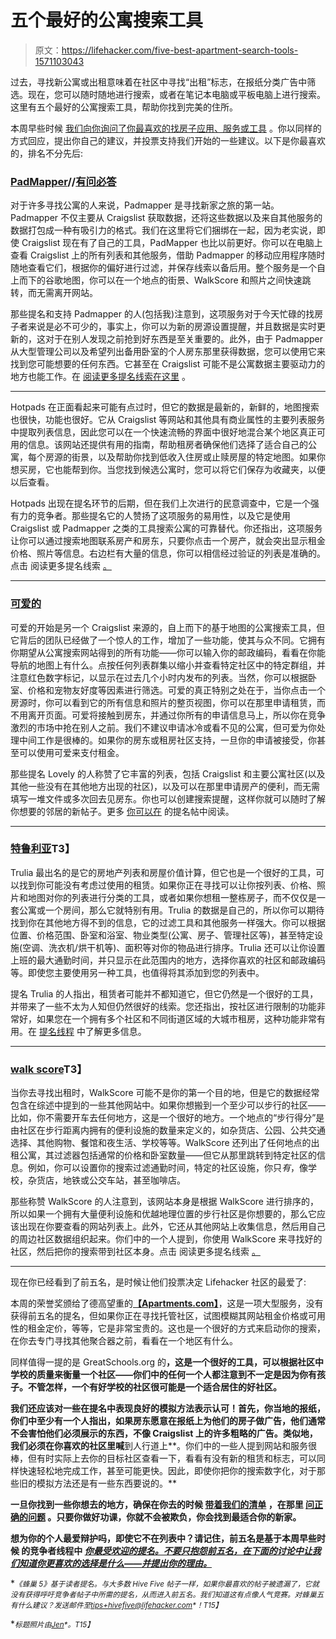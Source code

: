 # 五个最好的公寓搜索工具

> 原文：<https://lifehacker.com/five-best-apartment-search-tools-1571103043>

过去，寻找新公寓或出租意味着在社区中寻找“出租”标志，在报纸分类广告中筛选。现在，您可以随时随地进行搜索，或者在笔记本电脑或平板电脑上进行搜索。这里有五个最好的公寓搜索工具，帮助你找到完美的住所。



本周早些时候 [我们向你询问了你最喜欢的找房子应用、服务或工具](https://lifehacker.com/whats-the-best-apartment-search-tool-1570023919) 。你以同样的方式回应，提出你自己的建议，并投票支持我们开始的一些建议。以下是你最喜欢的，排名不分先后:

### [PadMapper](http://padmapper.com/)//[有问必答](http://craigslist.org/)

对于许多寻找公寓的人来说，Padmapper 是寻找新家之旅的第一站。Padmapper 不仅主要从 Craigslist 获取数据，还将这些数据以及来自其他服务的数据打包成一种有吸引力的格式。我们在这里将它们捆绑在一起，因为老实说，即使 Craigslist 现在有了自己的工具，PadMapper 也比以前更好。你可以在电脑上查看 Craigslist 上的所有列表和其他服务，借助 Padmapper 的移动应用程序随时随地查看它们，根据你的偏好进行过滤，并保存线索以备后用。整个服务是一个自上而下的谷歌地图，你可以在一个地点的街景、WalkScore 和照片之间快速跳转，而无需离开网站。

那些提名和支持 Padmapper 的人(包括我)注意到，这项服务对于今天忙碌的找房子者来说是必不可少的，事实上，你可以为新的房源设置提醒，并且数据是实时更新的，这对于在别人发现之前抢到好东西是至关重要的。此外，由于 Padmapper 从大型管理公司以及希望列出备用卧室的个人房东那里获得数据，您可以使用它来找到您可能想要的任何东西。它甚至在 Craigslist 可能不是公寓数据主要驱动力的地方也能工作。在 [阅读更多提名线索在这里](http://lifehacker.com/vote-padmapper-craigslist-why-padmapper-is-my-first-1570073796) 。

* * *

Hotpads 在正面看起来可能有点过时，但它的数据是最新的，新鲜的，地图搜索也很快，功能也很好。它从 Craigslist 等网站和其他具有商业属性的主要列表服务中提取列表信息，因此您可以在一个快速流畅的界面中很好地混合某个地区真正可用的信息。该网站还提供有用的指南，帮助租房者确保他们选择了适合自己的公寓，每个房源的街景，以及帮助你找到低收入住房或止赎房屋的特定地图。如果你想买房，它也能帮到你。当您找到候选公寓时，您可以将它们保存为收藏夹，以便以后查看。

Hotpads 出现在提名环节的后期，但在我们上次进行的民意调查中，它是一个强有力的竞争者。那些提名它的人赞扬了这项服务的易用性，以及它是使用 Craigslist 或 Padmapper 之类的工具搜索公寓的可靠替代。你还指出，这项服务让你可以通过搜索地图联系房产和房东，只要你点击一个房产，就会突出显示租金价格、照片等信息。右边栏有大量的信息，你可以相信经过验证的列表是准确的。点击 阅读更多提名线索 [。](http://lifehacker.com/vote-hotpads-com-why-you-can-search-a-map-of-your-are-1570305986)

* * *

### [可爱的](https://livelovely.com/)

可爱的开始是另一个 Craigslist 来源的，自上而下的基于地图的公寓搜索工具，但它背后的团队已经做了一个惊人的工作，增加了一些功能，使其与众不同。它拥有你期望从公寓搜索网站得到的所有功能——你可以输入你的邮政编码，看看在你能导航的地图上有什么。点按任何列表群集以缩小并查看特定社区中的特定群组，并注意红色数字标记，以显示在过去几个小时内发布的列表。当然，你可以根据卧室、价格和宠物友好度等因素进行筛选。可爱的真正特别之处在于，当你点击一个房源时，你可以看到它的所有信息和照片的整页视图，你可以在那里申请租赁，而不用离开页面。可爱将接触到房东，并通过你所有的申请信息马上，所以你在竞争激烈的市场中抢在别人之前。我们不建议申请冰冷或看不见的公寓，但可爱为你处理中间工作是很棒的。如果你的房东或租房社区支持，一旦你的申请被接受，你甚至可以使用可爱来支付租金。

那些提名 Lovely 的人称赞了它丰富的列表，包括 Craigslist 和主要公寓社区(以及其他一些没有在其他地方出现的社区)，以及可以在那里申请房产的便利，而无需填写一堆文件或多次回去见房东。你也可以创建搜索提醒，这样你就可以随时了解你想要的邻居的新帖子。更多 [你可以在](http://lifehacker.com/vote-lovely-why-lovely-is-another-indispensable-tool-1570075935) 的提名帖中阅读。

* * *

### [特鲁利亚](http://www.trulia.com/)T3】

Trulia 最出名的是它的房地产列表和房屋价值计算，但它也是一个很好的工具，可以找到你可能没有考虑过使用的租赁。如果你正在寻找可以让你按列表、价格、照片和地图对你的列表进行分类的工具，或者如果你想租一整栋房子，而不仅仅是一套公寓或一个房间，那么它就特别有用。Trulia 的数据是自己的，所以你可以期待找到你在其他地方得不到的信息，它的过滤工具和其他服务一样强大。你可以根据位置、价格范围、卧室和浴室、物业类型(公寓、房子、管理社区等)，甚至特定设施(空调、洗衣机/烘干机等)、面积等对你的物品进行排序。Trulia 还可以让你设置上班的最大通勤时间，并只显示在此范围内的地方，选择你喜欢的社区和邮政编码等。即使您主要使用另一种工具，也值得将其添加到您的列表中。

提名 Trulia 的人指出，租赁者可能并不都知道它，但它仍然是一个很好的工具，并带来了一些不太为人知但仍然很好的线索。您还指出，按社区进行限制的功能非常好，如果您在一个拥有多个社区和不同街道区域的大城市租房，这种功能非常有用。在 [提名线程](http://lifehacker.com/vote-trulia-i-think-most-people-tend-to-think-of-truli-1570401307) 中了解更多信息。

* * *

### [walk score](http://www.walkscore.com/)T3】

当你去寻找出租时，WalkScore 可能不是你的第一个目的地，但是它的数据经常包含在综述中提到的一些其他网站中。如果你想搬到一个至少可以步行的社区——比如，你不需要开车去任何地方，这是一个很好的地方。一个地点的“步行得分”是由社区在步行距离内拥有的便利设施的数量来定义的，如杂货店、公园、公共交通选择、其他购物、餐馆和夜生活、学校等等。WalkScore 还列出了任何地点的出租公寓，其过滤器包括通常的价格和卧室数量——但它从那里跳转到特定社区的信息。例如，你可以设置你的搜索过滤通勤时间，特定的社区设施，你只*有*，像学校，杂货店，地铁或公交车站，甚至咖啡店。

那些称赞 WalkScore 的人注意到，该网站本身是根据 WalkScore 进行排序的，所以如果一个拥有大量便利设施和优越地理位置的步行社区是你想要的，那么它应该出现在你要查看的网站列表上。此外，它还从其他网站上收集信息，然后用自己的周边社区数据组织起来。你们中的一个人提到，你使用 WalkScore 来寻找好的社区，然后把你的搜索带到社区本身。点击 阅读更多提名线索 [。](http://lifehacker.com/walkscore-com-it-aggregates-from-other-sites-and-prov-1570486312)

* * *

现在你已经看到了前五名，是时候让他们投票决定 Lifehacker 社区的最爱了:

本周的荣誉奖颁给了德高望重的[**【Apartments.com】**](http://apartments.com/)，这是一项大型服务，没有获得前五名的提名，但如果你正在寻找托管社区，试图模糊其网站租金价格或可用性的租金定价，等等，它是非常宝贵的。这也是一个很好的方式来启动你的搜索，在你去专门寻找其他聚合器之前，看看在一个地区有什么。

同样值得一提的是 GreatSchools.org 的[](http://greatschools.org)**，这是一个很好的工具，可以根据社区中学校的质量来衡量一个社区——你们中的任何一个人都注意到不一定是因为你有孩子。不管怎样，一个有好学校的社区很可能是一个适合居住的好社区。**

**我们还应该对一些在提名中表现良好的模拟方法表示认可！首先，**你当地的报纸**，你们中至少有一个人指出，如果房东愿意在报纸上为他们的房子做广告，他们通常不会害怕他们必须展示的东西，不像 Craigslist 上的许多粗略的广告。类似地，我们必须在你喜欢的社区里喊**到人行道上**。你们中的一些人提到网站和服务很棒，但有时实际上去你的目标社区查看一下，看看有没有新的租赁和标志，可以同样快速轻松地完成工作，甚至可能更快。因此，即使你把你的搜索数字化，对于那些旧的模拟方法还是有一些东西要说的。**

**一旦你找到一些你想去的地方，确保在你去的时候 [带着我们的清单](https://lifehacker.com/bring-this-checklist-with-you-next-time-youre-apartment-5877079) ，在那里 [问正确的问题](http://lifehacker.com/find-the-perfect-apartment-for-you-by-asking-the-right-5862599) 。只要你做好功课，你就不会被欺负，你会找到最适合你的新家。**

**想为你的个人最爱辩护吗，即使它不在列表中？请记住，前五名是基于本周早些时候 的竞争者线程中 [*你最受欢迎的提名。不要只抱怨前五名，在下面的讨论中让我们知道你更喜欢的选择是什么——并提出你的理由。*](https://lifehacker.com/whats-the-best-apartment-search-tool-1570023919)**

**<small>*《蜂巢 5》基于读者提名。与大多数 Hive Five 帖子一样，如果你最喜欢的帖子被遗漏了，它就没有获得呼吁竞争者帖子中所需的提名，从而进入前五名。我们知道这有点像人气竞赛。对蜂巢五有什么建议？发送邮件至*</small>[<small>*tips+hivefive@lifehacker.com*</small>](mailto:tips+hivefive@lifehacker.com)<small>*！*T15】</small>**

**<small>*标题照片由*</small>[<small>*Jen*</small>](https://www.flickr.com/photos/turkeychik/2468996425/)<small>*。*T15】</small>**